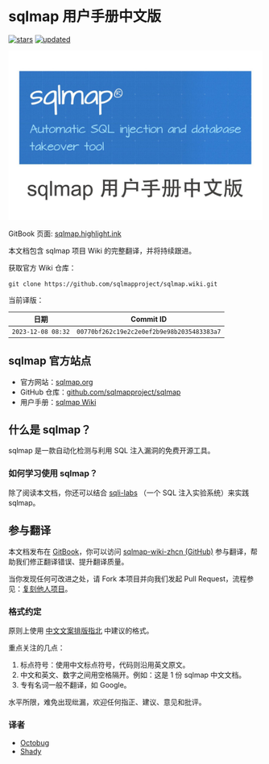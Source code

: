 # sqlmap 用户手册中文版

[![stars](https://img.shields.io/github/stars/kvko/sqlmap-wiki-zhcn.svg)](https://github.com/kvko/sqlmap-wiki-zhcn)
[![updated](https://img.shields.io/github/last-commit/kvko/sqlmap-wiki-zhcn/master.svg?color=%23c16927&label=updated)](https://github.com/kvko/sqlmap-wiki-zhcn/commits/master)

![封面](cover_readme.jpg)

[repo]: https://github.com/kvko/sqlmap-wiki-zhcn
[host]: https://sqlmap.highlight.ink/

GitBook 页面: [sqlmap.highlight.ink][host]

本文档包含 sqlmap 项目 Wiki 的完整翻译，并将持续跟进。

获取官方 Wiki 仓库：

```shell
git clone https://github.com/sqlmapproject/sqlmap.wiki.git
```

当前译版：

| 日期               | Commit ID                                  |
| ------------------ | ------------------------------------------ |
| `2023-12-08 08:32` | `00770bf262c19e2c2e0ef2b9e98b2035483383a7` |

## sqlmap 官方站点

* 官方网站：[sqlmap.org](http://sqlmap.org/)
* GitHub 仓库：[github.com/sqlmapproject/sqlmap](https://github.com/sqlmapproject/sqlmap)
* 用户手册：[sqlmap Wiki](https://github.com/sqlmapproject/sqlmap/wiki)

## 什么是 sqlmap？

sqlmap 是一款自动化检测与利用 SQL 注入漏洞的免费开源工具。

### 如何学习使用 sqlmap？

除了阅读本文档，你还可以结合 [sqli-labs](https://github.com/Audi-1/sqli-labs)
（一个 SQL 注入实验系统）来实践 sqlmap。

## 参与翻译

本文档发布在 [GitBook][host]，你可以访问 [sqlmap-wiki-zhcn (GitHub)][repo]
参与翻译，帮助我们修正翻译错误、提升翻译质量。

当你发现任何可改进之处，请 Fork 本项目并向我们发起 Pull Request，流程参见：[复刻他人项目](https://itechub.gitbook.io/github-guides-zhcn/forking-projects/intro)。

### 格式约定

原则上使用 [中文文案排版指北](https://github.com/mzlogin/chinese-copywriting-guidelines) 中建议的格式。

重点关注的几点：

1. 标点符号：使用中文标点符号，代码则沿用英文原文。
2. 中文和英文、数字之间用空格隔开。例如：这是 1 份 sqlmap 中文文档。
3. 专有名词一般不翻译，如 Google。

水平所限，难免出现纰漏，欢迎任何指正、建议、意见和批评。

### 译者

* [Octobug](https://github.com/Octobug)
* [Shady](https://github.com/shady-robot)

